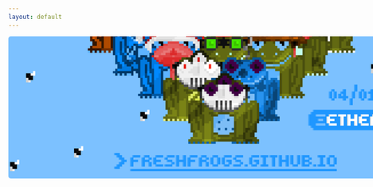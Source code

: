 ```yaml
---
layout: default
---
```

<title>Fresh Frogs NFT</title>
<img src="/assets/frogs/twitterBanner2.png" style="border-radius: 5px; height: auto; max-width: 860px;">
